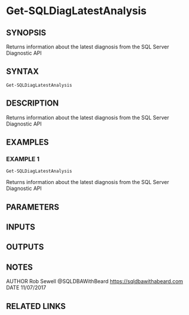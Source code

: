 # Get-SQLDiagLatestAnalysis

## SYNOPSIS
Returns information about the latest diagnosis from the SQL Server Diagnostic API

## SYNTAX

```
Get-SQLDiagLatestAnalysis
```

## DESCRIPTION
Returns information about the latest diagnosis from the SQL Server Diagnostic API

## EXAMPLES

### EXAMPLE 1
```
Get-SQLDiagLatestAnalysis
```

Returns information about the latest diagnosis from the SQL Server Diagnostic API

## PARAMETERS

## INPUTS

## OUTPUTS

## NOTES
AUTHOR  Rob Sewell @SQLDBAWithBeard https://sqldbawithabeard.com
DATE    11/07/2017

## RELATED LINKS
